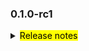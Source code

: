 <!--
 Licensed to the Apache Software Foundation (ASF) under one or more
 contributor license agreements.  See the NOTICE file distributed with
 this work for additional information regarding copyright ownership.
 The ASF licenses this file to You under the Apache License, Version 2.0
 (the "License"); you may not use this file except in compliance with
 the License.  You may obtain a copy of the License at

     http://www.apache.org/licenses/LICENSE-2.0

 Unless required by applicable law or agreed to in writing, software
 distributed under the License is distributed on an "AS IS" BASIS,
 WITHOUT WARRANTIES OR CONDITIONS OF ANY KIND, either express or implied.
 See the License for the specific language governing permissions and
 limitations under the License.
 -->

### 0.1.0-rc1

<details>	
  <summary><mark>Release notes</mark></summary>

  ### Seata-go 0.1.0-rc1

  Seata-go 0.1.0-rc1 Released.	

  Seata-go is an easy-to-use, high-performance, open source distributed transaction solution.

  The version is updated as follows:	

### feature：

  - [[#1](https://github.com/seata/seata-go/commit/06b9969bb3fd24071adc271dc543c3eb684070c9)] initialize project structure and support tcc local
  - [[#2](https://github.com/seata/seata-go/commit/80913fa73e38fd3c159dcd28804344b9a87f718c)] add github Actions
  - [[#122](https://github.com/seata/seata-go/pull/122)] feat: add two phase and tcc dubbo
  - [[#127](https://github.com/seata/seata-go/pull/127)] feat: transaction at datasource

### bugfix：

  - [[#5](https://github.com/seata/seata-go/commit/48f1b6bf6c8890d649ceac3d048f61695dce2f7a)] fix cli bug
  - [[#15](https://github.com/seata/seata-go/commit/de615531e9d17af66067c54452ee5bce2d670008)] fix branch commit bug
  - [[#34](https://github.com/seata/seata-go/commit/846a3b336194f9d188f07bf6af65f617b0baf489)] style:change bool to struct{}
  - [[#130](https://github.com/seata/seata-go/pull/130)] fix: getty session auto close bug
  - [[#155](https://github.com/seata/seata-go/pull/155)] bugfix: fix rollback response status bug 

### optimize：	

  - [[#3](https://github.com/seata/seata-go/commit/65c2e1ed676a2306eb10f7d43e3bf5b37271ee3e)] adjust the structure of the project 
  - [[#18](https://github.com/seata/seata-go/commit/de615531e9d17af66067c54452ee5bce2d670008)] remove goetty 
  - [[#19](https://github.com/seata/seata-go/commit/de615531e9d17af66067c54452ee5bce2d670008)] optimize codec code
  - [[#125](https://github.com/seata/seata-go/pull/125)] optimize named for the resource manager api
  - [[#165](https://github.com/seata/seata-go/pull/165)] test: add unit test and labeler workflow

### test:

  - [[#9f4d8](https://github.com/seata/seata-go/commit/9f4d8cc0b6f1e26860cded5ab05b504ad6a6d6ff)] add unit test for codec

### doc:

- [[#0](https://github.com/seata/seata-go/commit/fcda132629032321a7cc733a7a2ed02e05c2151b)] hello world
- [[#146](https://github.com/seata/seata-go/pull/146)] doc: add license
- [[#153](https://github.com/seata/seata-go/pull/153)] docs: add readme ,contributing and pr template doc 
- [[#167](https://github.com/seata/seata-go/pull/167)] fix typo in reademe

### contributors:

Thanks to these contributors for their code commits. Please report an unintended omission.  

- [AlexStocks](https://github.com/AlexStocks)
- [luky116](https://github.com/luky116)
- [106umao](https://github.com/106umao)
- [liiibpm](https://github.com/liiibpm)
- [cgDeepLearn](https://github.com/cgDeepLearn)
- [Penglq](https://github.com/Penglq)

Also, we receive many valuable issues, questions and advices from our community. Thanks for you all.	

</detail>